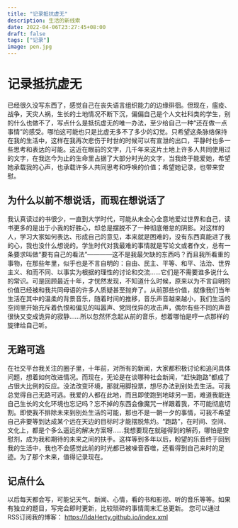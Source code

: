 ```yaml
---
title: "记录抵抗虚无"
description: 生活的新线索
date: 2022-04-06T23:27:45+08:00
draft: false
tags: ["记录"]
image: pen.jpg
---
```

# 记录抵抗虚无

已经很久没写东西了，感觉自己在丧失语言组织能力的边缘徘徊。但现在，瘟疫、战争，天灾人祸，生长的土地情况不断下沉，偏偏自己是个人文社科类的学生，别的什么也做不了，写点什么是抵抗虚无的唯一办法，至少给自己一种“还在做一点事情”的感受。哪怕这可能也只是比虚无多不了多少的幻觉。只希望这条脉络保持在我的生活中，这样在我再次悲伤于时世的时候可以有宣泄的出口，平静时也多一些思考和表达的可能。这近在眼前的文字，几千年来这片土地上许多人共同使用过的文字，在我迄今为止的生命里占据了大部分时光的文字，当我终于能爱她，希望她承载我的心声，也承载许多人共同思考和呼唤的价值；希望她记录，也带来安慰。

## 为什么以前不想说话，而现在想说话了

我认真读过的书很少，一直到大学时代，可能从未全心全意地爱过世界和自己，读书更多的是出于小我的好胜心，却总是摆脱不了一种彻底倦怠的阴影。对这样的人，学习大家如何表达、形成自己的意见，本来就是困难的，没有东西真能进了我的心，我也没什么想说的。学生时代对我最难的事情就是写论文或者作文，总有一条要求叫做“要有自己的看法”————这不是我最欠缺的东西吗？而且我所看重的事物，在那些年里，似乎也是不言自明的：自由、民主、平等、和平、法治、世界主义、和而不同、以事实为根据的理性的讨论和交流……它们是不需要谁多说什么的常识。可是回顾最近十年，才恍然发现，不知道什么时候，原来以为不言自明的价值已经被和我共同母语的许多人质疑甚至抛弃了。从前那些价值，就像我们当年生活在其中的温柔的背景音乐，随着时间的推移，音乐声音越来越小，我们生活的空间里开始充斥着仇恨和偏见的叫嚣声、党同伐异的攻击声，偶尔有些不同的声音很快又变成诡异的寂静……所以忽然怀念起从前的音乐，想着哪怕是哼一点那样的旋律给自己听。

## 无路可逃

在社交平台我关注的圈子里，十年前，对所有的新闻，大家都积极讨论和追问具体问题，想着如何改进情况。而现在，无论是在谈哪种社会新闻，“赶快跑路”都成了占很大比例的反应。没法改变环境，那就用脚投票，想尽办法到别处去生活。可我总觉得自己无路可逃。我爱的人都在此地，而且即使跑到地球另一面，难道我能连自己生长的文化环境也忘记吗？忘不掉的东西会像魔咒一样跟着我，不可能彻底切割。即使我不排除未来到别处生活的可能，那也不是一朝一夕的事情，可我不希望自己非要等到达成某个远在天边的目标时才能摆脱焦灼。“跑路”，在时间、空间、文化上，都是个多么遥远的解决方案呀……我想要现在就碰得到的解药，哪怕是安慰剂，成为我和期待的未来之间的扶手。这样等到多年以后，盼望的乐音终于回到我的生活中，我也不会感觉此前的时光都已被噪音吞噬，还看得到自己来时的足迹。为了那个未来，值得记录现在。

## 记点什么

以后每天都会写，可能记天气、新闻、心情，看的书和影视、听的音乐等等。如果有独立的题目，写完会即时更新，比较琐碎的事情周末汇总更新。
您可以通过RSS订阅我的博客： https://IdaHerty.github.io/index.xml
